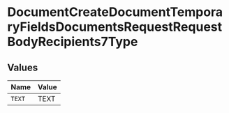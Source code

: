 # DocumentCreateDocumentTemporaryFieldsDocumentsRequestRequestBodyRecipients7Type


## Values

| Name   | Value  |
| ------ | ------ |
| `TEXT` | TEXT   |